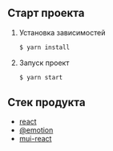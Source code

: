 ## Старт проекта

1. Установка зависимостей 
    ```bash
    $ yarn install
    ```
2. Запуск проект
    ```bash
    $ yarn start
    ```


## Стек продукта
- [react](https://reactjs.org/)
- [@emotion](https://github.com/emotion-js/emotion/tree/main )
- [mui-react](https://github.com/mui/material-ui)
